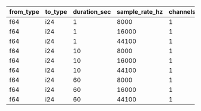 | from_type   | to_type   |   duration_sec |   sample_rate_hz |   channels |   min_time_ns |   median_time_ns |   max_time_ns | time_unit   |
|-------------|-----------|----------------|------------------|------------|---------------|------------------|---------------|-------------|
| f64         | i24       |              1 |             8000 |          1 |       0.18999 |          0.19022 |       0.19046 | ps          |
| f64         | i24       |              1 |            16000 |          1 |       0.18906 |          0.18931 |       0.18956 | ps          |
| f64         | i24       |              1 |            44100 |          1 |       0.18961 |          0.18991 |       0.19026 | ps          |
| f64         | i24       |             10 |             8000 |          1 |       0.18986 |          0.19013 |       0.19041 | ps          |
| f64         | i24       |             10 |            16000 |          1 |       0.18879 |          0.18908 |       0.18947 | ps          |
| f64         | i24       |             10 |            44100 |          1 |       0.18926 |          0.18961 |       0.19001 | ps          |
| f64         | i24       |             60 |             8000 |          1 |       0.18977 |          0.19001 |       0.19025 | ps          |
| f64         | i24       |             60 |            16000 |          1 |       0.18893 |          0.18911 |       0.18931 | ps          |
| f64         | i24       |             60 |            44100 |          1 |       0.18973 |          0.18995 |       0.19015 | ps          |